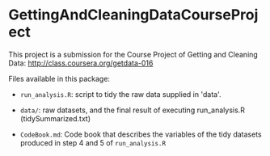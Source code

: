 GettingAndCleaningDataCourseProject
===================================

This project is a submission for the Course Project of Getting and Cleaning Data: http://class.coursera.org/getdata-016
  
Files available in this package:

* `run_analysis.R`: script to tidy the raw data supplied in 'data'.

* `data/`: raw datasets, and the final result of executing run_analysis.R (tidySummarized.txt)

* `CodeBook.md`: Code book that describes the variables of the tidy datasets produced in step 4 and 5 of `run_analysis.R`

